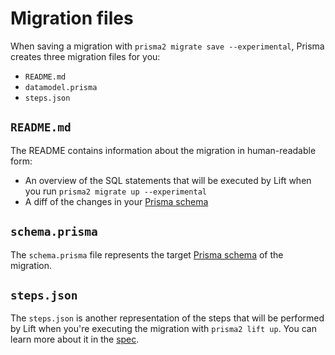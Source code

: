# Migration files

When saving a migration with `prisma2 migrate save --experimental`, Prisma creates three migration files for you:

- `README.md`
- `datamodel.prisma`
- `steps.json`

## `README.md`

The README contains information about the migration in human-readable form:

- An overview of the SQL statements that will be executed by Lift when you run `prisma2 migrate up --experimental`
- A diff of the changes in your [Prisma schema](../prisma-schema-file.md)

## `schema.prisma`

The `schema.prisma` file represents the target [Prisma schema](../prisma-schema-file.md) of the migration.

## `steps.json`

The `steps.json` is another representation of the steps that will be performed by Lift when you're executing the migration with `prisma2 lift up`. You can learn more about it in the [spec](https://github.com/prisma/specs/tree/master/lift#step).
